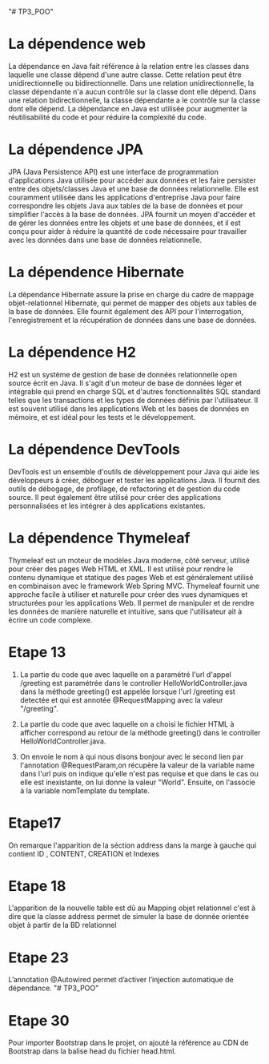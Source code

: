 "# TP3_POO" 

 # La dépendence web 
 
La dépendance en Java fait référence à la relation entre les classes dans laquelle une classe dépend d'une autre classe. Cette relation peut être unidirectionnelle ou bidirectionnelle. Dans une relation unidirectionnelle, la classe dépendante n'a aucun contrôle sur la classe dont elle dépend. Dans une relation bidirectionnelle, la classe dépendante a le contrôle sur la classe dont elle dépend. La dépendance en Java est utilisée pour augmenter la réutilisabilité du code et pour réduire la complexité du code.
 # La dépendence  JPA 
 
 JPA (Java Persistence API) est une interface de programmation d'applications Java utilisée pour accéder aux données et les faire persister entre des objets/classes Java et une base de données relationnelle. Elle est couramment utilisée dans les applications d'entreprise Java pour faire correspondre les objets Java aux tables de la base de données et pour simplifier l'accès à la base de données. JPA fournit un moyen d'accéder et de gérer les données entre les objets et une base de données, et il est conçu pour aider à réduire la quantité de code nécessaire pour travailler avec les données dans une base de données relationnelle.
# La dépendence Hibernate 

La dépendance Hibernate assure la prise en charge du cadre de mappage objet-relationnel Hibernate, qui permet de mapper des objets aux tables de la base de données. Elle fournit également des API pour l'interrogation, l'enregistrement et la récupération de données dans une base de données.
# La dépendence H2 

H2 est un système de gestion de base de données relationnelle open source écrit en Java. Il s'agit d'un moteur de base de données léger et intégrable qui prend en charge SQL et d'autres fonctionnalités SQL standard telles que les transactions et les types de données définis par l'utilisateur. Il est souvent utilisé dans les applications Web et les bases de données en mémoire, et est idéal pour les tests et le développement.
# La dépendence DevTools

DevTools est un ensemble d'outils de développement pour Java qui aide les développeurs à créer, déboguer et tester les applications Java. Il fournit des outils de débogage, de profilage, de refactoring et de gestion du code source. Il peut également être utilisé pour créer des applications personnalisées et les intégrer à des applications existantes.

# La dépendence Thymeleaf 
Thymeleaf  est un moteur de modèles Java moderne, côté serveur, utilisé pour créer des pages Web HTML et XML. Il est utilisé pour rendre le contenu dynamique et statique des pages Web et est généralement utilisé en combinaison avec le framework Web Spring MVC. Thymeleaf fournit une approche facile à utiliser et naturelle pour créer des vues dynamiques et structurées pour les applications Web. Il permet de manipuler et de rendre les données de manière naturelle et intuitive, sans que l'utilisateur ait à écrire un code complexe.
# Etape 13
1. La partie du code que avec laquelle on a  paramétré l'url d'appel /greeting est paramétrée dans le controller HelloWorldController.java dans la méthode greeting() est appelée lorsque l'url /greeting est detectée et qui est annotée @RequestMapping avec la valeur "/greeting". 

2. La partie du code que avec laquelle on a choisi le fichier HTML à afficher   correspond au retour de la méthode greeting() dans le controller HelloWorldController.java.

3. On  envoie le nom à qui nous disons bonjour avec le second lien par l'annotation @RequestParam,on récupère la valeur de la variable name dans l'url puis on indique qu'elle n'est pas requise et que dans le cas ou elle est inexistante, on lui donne la valeur "World". Ensuite, on l'associe à la variable nomTemplate du template.
# Etape17
On remarque l'apparition  de la séction address dans la marge à gauche  qui contient ID , CONTENT, CREATION et Indexes  
# Etape 18
L'apparition de la nouvelle table  est dû au Mapping objet relationnel  c'est à dire que la classe address permet de simuler la base de donnée orientée objet à partir de la BD relationnel
# Etape 23
L’annotation @Autowired permet d’activer l’injection automatique de dépendance. "# TP3_POO" 
# Etape 30
Pour importer Bootstrap dans le projet, on ajouté la référence au CDN de Bootstrap dans la balise head du fichier head.html.